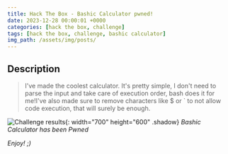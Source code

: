 ```yaml
---
title: Hack The Box - Bashic Calculator pwned!
date: 2023-12-28 00:00:01 +0000
categories: [hack the box, challenge]
tags: [hack the box, challenge, bashic calculator]
img_path: /assets/img/posts/
---
```


## Description

> I've made the coolest calculator. It's pretty simple, I don't need to parse the input and take care of execution order, bash does it for me!I've also made sure to remove characters like $ or ` to not allow code execution, that will surely be enough.

![Challenge results](htb-bashic-calculator-owned.png){: width="700" height="600" .shadow}
_Bashic Calculator has been Pwned_

_Enjoy! ;)_
